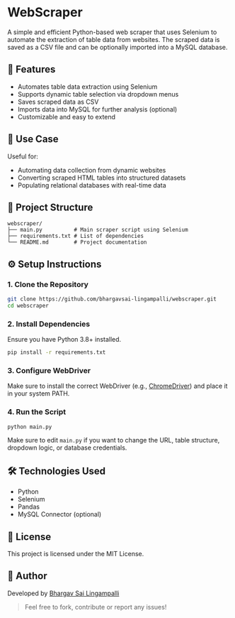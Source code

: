 
# WebScraper

A simple and efficient Python-based web scraper that uses Selenium to automate the extraction of table data from websites. The scraped data is saved as a CSV file and can be optionally imported into a MySQL database.

## 🚀 Features

- Automates table data extraction using Selenium
- Supports dynamic table selection via dropdown menus
- Saves scraped data as CSV
- Imports data into MySQL for further analysis (optional)
- Customizable and easy to extend

## 🧠 Use Case

Useful for:
- Automating data collection from dynamic websites
- Converting scraped HTML tables into structured datasets
- Populating relational databases with real-time data

## 📂 Project Structure
```
webscraper/
├── main.py          # Main scraper script using Selenium
├── requirements.txt # List of dependencies
└── README.md        # Project documentation
```


## ⚙️ Setup Instructions

### 1. Clone the Repository

```bash
git clone https://github.com/bhargavsai-lingampalli/webscraper.git
cd webscraper
```

### 2. Install Dependencies

Ensure you have Python 3.8+ installed.

```bash
pip install -r requirements.txt
```

### 3. Configure WebDriver

Make sure to install the correct WebDriver (e.g., [ChromeDriver](https://sites.google.com/a/chromium.org/chromedriver/)) and place it in your system PATH.

### 4. Run the Script

```bash
python main.py
```

Make sure to edit `main.py` if you want to change the URL, table structure, dropdown logic, or database credentials.

## 🛠 Technologies Used

- Python
- Selenium
- Pandas
- MySQL Connector (optional)

## 📝 License

This project is licensed under the MIT License.

## 🙌 Author

Developed by [Bhargav Sai Lingampalli](https://github.com/bhargavsai-lingampalli)

> Feel free to fork, contribute or report any issues!
